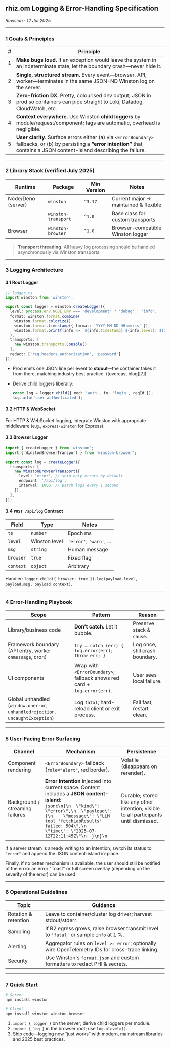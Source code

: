 ## rhiz.om Logging & Error-Handling Specification

*Revision · 12 Jul 2025*

---

### 1 Goals & Principles

| # | Principle                                                                                                                                                                                                                                            |
| - | ---------------------------------------------------------------------------------------------------------------------------------------------------------------------------------------------------------------------------------------------------- |
| 1 | **Make bugs loud.** If an exception would leave the system in an indeterminate state, let the boundary crash—never hide it.                                                                                                                          |
| 2 | **Single, structured stream.** Every event—browser, API, worker—terminates in the same JSON-ND Winston log on the server.                                                                                                                               |
| 3 | **Zero-friction DX.** Pretty, colourised dev output; JSON in prod so containers can pipe straight to Loki, Datadog, CloudWatch, etc.                                                                                                                 |
| 4 | **Context everywhere.** Use Winston **child loggers** by module/request/component; tags are automatic, overhead is negligible.                                                                                         |
| 5 | **User clarity.** Surface errors either (a) via `<ErrorBoundary>` fallbacks, or (b) by persisting a **“error intention”** that contains a JSON content-island describing the failure.  |

---

### 2 Library Stack (verified July 2025)

| Runtime            | Package              | Min Version      | Notes                                                             |
| ------------------ | -------------------- | ---------------- | ----------------------------------------------------------------- |
| Node/Deno (server) | `winston`            | `^3.17`          | Current major → maintained & flexible                               |
|                    | `winston-transport`  | `^1.0`           | Base class for custom transports                                    |
| Browser            | `winston-browser`    | `^1.0`           | Browser-compatible Winston logger                                   |

> **Transport threading.** All heavy log processing should be handled asynchronously via Winston transports.

---

### 3 Logging Architecture

#### 3.1 Root Logger

```ts
// logger.ts
import winston from 'winston';

export const logger = winston.createLogger({
  level: process.env.NODE_ENV === 'development' ? 'debug' : 'info',
  format: winston.format.combine(
    winston.format.colorize(),
    winston.format.timestamp({ format: 'YYYY-MM-DD HH:mm:ss' }),
    winston.format.printf(info => `${info.timestamp} ${info.level}: ${info.message}`)
  ),
  transports: [
    new winston.transports.Console()
  ],
  redact: ['req.headers.authorization', 'password']
});
```

* Prod emits one JSON line per event to **stdout**—the container takes it from there, matching industry best practice. ([overcast blog][7])
* Derive child loggers liberally:

  ```ts
  const log = logger.child({ mod: 'auth', fn: 'login', reqId });
  log.info('user authenticated');
  ```

#### 3.2 HTTP & WebSocket

For HTTP & WebSocket logging, integrate Winston with appropriate middleware (e.g., `express-winston` for Express).

#### 3.3 Browser Logger

```ts
import { createLogger } from 'winston';
import { WinstonBrowserTransport } from 'winston-browser';

export const log = createLogger({
  transports: [
    new WinstonBrowserTransport({
      level: 'error', // ship only errors by default
      endpoint: '/api/log',
      interval: 1000, // Batch logs every 1 second
    }),
  ],
});
```

#### 3.4 `POST /api/log` Contract

| Field     | Type       | Notes                  |
| --------- | ---------- | ---------------------- |
| `ts`      | `number`   | Epoch ms               |
| `level`   | Winston level | `'error'`, `'warn'`, … |
| `msg`     | `string`   | Human message          |
| `browser` | `true`     | Fixed flag             |
| `context` | `object`   | Arbitrary              |

Handler: `logger.child({ browser: true }).log(payload.level, payload.msg, payload.context)`.

---

### 4 Error-Handling Playbook

| Scope                                                                          | Pattern                                                                        | Reason                          |
| ------------------------------------------------------------------------------ | ------------------------------------------------------------------------------ | ------------------------------- |
| Library/business code                                                          | **Don’t catch.** Let it bubble.                                                | Preserve stack & `cause`.       |
| Framework boundary (API entry, worker `onmessage`, cron)                       | `try … catch (err) { log.error(err); throw err; }`                             | Log once, still crash boundary. |
| UI components                                                                  | Wrap with `<ErrorBoundary>`; fallback shows red card + `log.error(err)`. | User sees local failure.        |
| Global unhandled (`window.onerror`, `unhandledrejection`, `uncaughtException`) | Log `fatal`; hard-reload client or exit process.                               | Fail fast, restart clean.       |

---

### 5 User-Facing Error Surfacing

| Channel                         | Mechanism                                                                                                                                                                                                                                                             | Persistence                                                                            |
| ------------------------------- | --------------------------------------------------------------------------------------------------------------------------------------------------------------------------------------------------------------------------------------------------------------------- | -------------------------------------------------------------------------------------- |
| Component rendering             |  `<ErrorBoundary>` fallback (`role="alert"`, red border).                                                                                                                                                                                                        | Volatile (disappears on rerender).                                                     |
| Background / streaming failures | **Error Intention** injected into current space. Content includes a **JSON content-island**:<br/>`jsonc\n{\n  \"kind\": \"error\",\n  \"payload\": {\n    \"message\": \"LLM tool 'fetchLabResults' failed: 504\",\n    \"time\": \"2025-07-12T22:11:45Z\"\n  }\n}\n` | Durable; stored like any other intention; visible to all participants until dismissed. |

If a server stream is already writing to an Intention, switch its status to `"error"` and append the JSON content-island in-place.

Finally, if no better mechanism is available, the user should still be notified of the errro: an error "Toast" or full screen overlay (depending on the severity of the error) can be used.

---

### 6 Operational Guidelines

| Topic                | Guidance                                                                                         |
| -------------------- | ------------------------------------------------------------------------------------------------ |
| Rotation & retention | Leave to container/cluster log driver; harvest stdout/stderr.                                    |
| Sampling             | If R2 egress grows, raise browser transmit level to `'fatal'` or sample `info` at 1 %.           |
| Alerting             | Aggregator rules on `level >= error`; optionally wire OpenTelemetry IDs for cross-trace linking. |
| Security             | Use Winston's `format.json` and custom formatters to redact PHI & secrets.                                                        |

---

### 7 Quick Start

```bash
# Server
npm install winston

# Client
npm install winston winston-browser
```

1. `import { logger }` on the server; derive child loggers per module.
2. `import { log }` in the browser root; use `log.<level>()`.
3. Ship code—logging now “just works” with modern, mainstream libraries and 2025 best practices.



